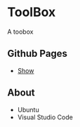 # ToolBox
A toobox

## Github Pages
* [Show](https://maximlopez.github.io/Toolbox/)

## About
* Ubuntu
* Visual Studio Code
